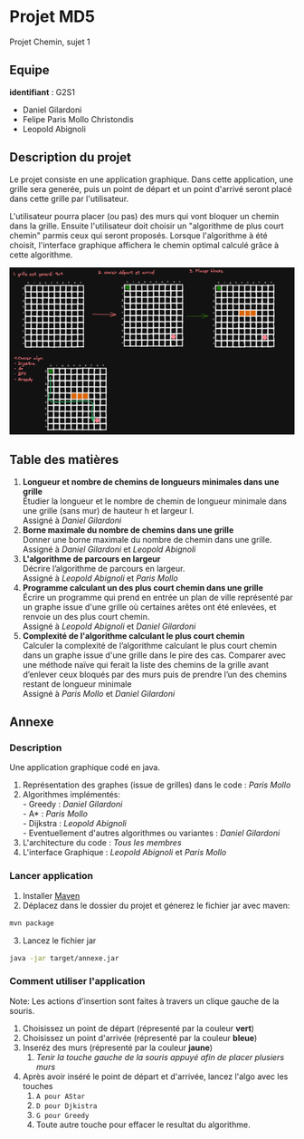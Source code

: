 # Projet MD5
Projet Chemin, sujet 1

## Equipe
**identifiant** : G2S1 
* Daniel Gilardoni      
* Felipe Paris Mollo Christondis      
* Leopold Abignoli  

## Description du projet

Le projet consiste en une application graphique. Dans cette application, une grille sera generée, puis un point de départ et un point d'arrivé seront placé dans cette grille par l'utilisateur. 

L'utilisateur pourra placer (ou pas) des murs qui vont bloquer un chemin dans la grille. 
Ensuite l'utilisateur doit choisir un "algorithme de plus court chemin" parmis ceux qui seront proposés. Lorsque l'algorithme à été choisit, l'interface graphique affichera le chemin optimal calculé grâce à cette algorithme.

![Example](md5-projet-example.png)


## Table des matières

1. **Longueur et nombre de chemins de longueurs minimales dans une grille**  
Étudier la longueur et le nombre de chemin de longueur minimale dans une grille
(sans mur) de hauteur h et largeur l.  
Assigné à *Daniel Gilardoni*
2. **Borne maximale du nombre de chemins dans une grille**  
Donner une borne maximale du nombre de chemin dans une grille.  
Assigné à *Daniel Gilardoni* et *Leopold Abignoli*
3. **L'algorithme de parcours en largeur**  
Décrire l’algorithme de parcours en largeur.  
Assigné à *Leopold Abignoli* et *Paris Mollo*
4. **Programme calculant un des plus court chemin dans une grille**  
Écrire un programme qui prend en entrée un plan de ville représenté par un graphe issue d'une grille
où certaines arêtes ont été enlevées, et renvoie un des plus court chemin.  
Assigné à *Leopold Abignoli* et *Daniel Gilardoni*
5. **Complexité de l'algorithme calculant le plus court chemin**  
Calculer la complexité de l’algorithme calculant le plus court chemin dans un graphe issue d'une grille dans le pire des cas.
Comparer avec une méthode naïve qui ferait la liste des chemins de la grille avant d’enlever ceux bloqués
par des murs puis de prendre l’un des chemins restant de longueur minimale  
Assigné à *Paris Mollo* et *Daniel Gilardoni*

## Annexe

### Description
Une application graphique codé en java.
  1. Représentation des graphes (issue de grilles) dans le code : *Paris Mollo*
  2. Algorithmes implémentés:    
    - Greedy : *Daniel Gilardoni*   
    - A* : *Paris Mollo*    
    - Dijkstra : *Leopold Abignoli*   
    - Eventuellement d'autres algorithmes ou variantes : *Daniel Gilardoni*   
  3. L'architecture du code : *Tous les membres*      
  4. L'interface Graphique : *Leopold Abignoli* et *Paris Mollo*    
  <!-- 5. Animations : *Leopold Abignoli* et *Paris Mollo*
  6. Calculer et afficher la complexité des algorithmes dans le pire des cas, sachant que l’on travaille
  sur des graphes issus de grilles. : *Daniel Gilardoni* -->

### Lancer application

1. Installer [Maven](https://maven.apache.org/install.html)
2. Déplacez dans le dossier du projet et génerez le fichier jar avec maven:

```bash
mvn package
```
3. Lancez le fichier jar
```bash
java -jar target/annexe.jar
```

### Comment utiliser l'application
Note: Les  actions d'insertion sont faites à travers un clique gauche de la souris.

1. Choisissez un point de départ (répresenté par la couleur **vert**)
2. Choisissez un point d'arrivée (répresenté par la couleur **bleue**)
3. Inseréz des murs (répresenté par la couleur **jaune**)
   1. *Tenir la touche gauche de la souris appuyé afin de placer plusiers murs*
4. Après avoir inséré le point de départ et d'arrivée, lancez l'algo avec les touches 
   1. `A pour AStar`
   2. `D pour Djkistra`
   3. `G pour Greedy`
   4. Toute autre touche pour effacer le resultat du algorithme.